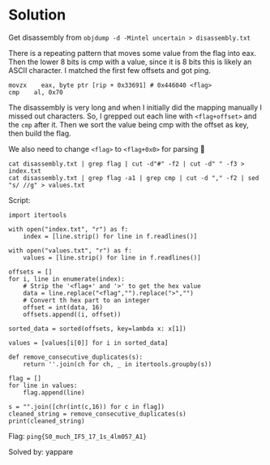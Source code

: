# Solution
Get disassembly from `objdump -d -Mintel uncertain > disassembly.txt`

There is a repeating pattern that moves some value from the flag into eax. Then the lower 8 bits is cmp with a value, since it is 8 bits this is likely an ASCII character. I matched the first few offsets and got ping.
```
movzx    eax, byte ptr [rip + 0x33691] # 0x446040 <flag>
cmp    al, 0x70
```

The disassembly is very long and when I initially did the mapping manually I missed out characters. So, I grepped out each line with `<flag+offset>` and the `cmp` after it. Then we sort the value being cmp with the offset as key, then build the flag.

We also need to change `<flag>` to `<flag+0x0>` for parsing 🙂
```
cat disassembly.txt | grep flag | cut -d"#" -f2 | cut -d" " -f3 > index.txt
cat disassembly.txt | grep flag -a1 | grep cmp | cut -d "," -f2 | sed "s/ //g" > values.txt
```

Script:
```
import itertools

with open("index.txt", "r") as f:
    index = [line.strip() for line in f.readlines()]

with open("values.txt", "r") as f:
    values = [line.strip() for line in f.readlines()]

offsets = []
for i, line in enumerate(index):
    # Strip the '<flag+' and '>' to get the hex value
    data = line.replace("<flag","").replace(">","")
    # Convert th hex part to an integer
    offset = int(data, 16)
    offsets.append((i, offset))

sorted_data = sorted(offsets, key=lambda x: x[1])

values = [values[i[0]] for i in sorted_data]

def remove_consecutive_duplicates(s):
    return ''.join(ch for ch, _ in itertools.groupby(s))

flag = []
for line in values:
    flag.append(line)

s = "".join([chr(int(c,16)) for c in flag])
cleaned_string = remove_consecutive_duplicates(s)
print(cleaned_string)
```

Flag: `ping{S0_much_IF5_17_1s_4lm057_A1}`

Solved by: yappare